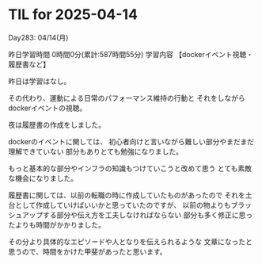 # TIL for 2025-04-14
Day283: 04/14(月)

昨日学習時間 0時間0分(累計:587時間55分)
学習内容 【dockerイベント視聴・履歴書など】

昨日は学習はなし。

その代わり、運動による日常のパフォーマンス維持の行動と
それをしながらdockerイベントの視聴。

夜は履歴書の作成をしました。

dockerのイベントに関しては、
初心者向けと言いながら難しい部分やまだまだ理解できていない
部分もありとても勉強になりました。

もっと基本的な部分やインフラの知識もつけていこうと改めて思う
とても素敵な機会になりました。

履歴書に関しては、以前の転職の時に作成していたものがあったので
それを土台として作成していけばいいかと思っていたのですが、
以前の物よりもブラッシュアップする部分や伝え方を工夫しなければならない
部分も多く修正に思ったよりも時間がかかりました。

その分より具体的なエピソードや人となりを伝えられるような
文章になったと思うので、時間をかけた甲斐があったと思います。